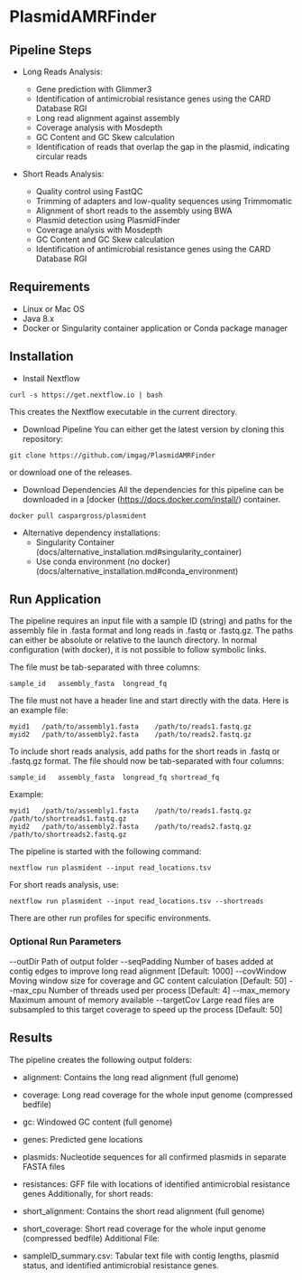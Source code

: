 PlasmidAMRFinder
==========

Pipeline Steps
------------

- Long Reads Analysis:
  - Gene prediction with Glimmer3
  - Identification of antimicrobial resistance genes using the CARD Database RGI
  - Long read alignment against assembly
  - Coverage analysis with Mosdepth
  - GC Content and GC Skew calculation
  - Identification of reads that overlap the gap in the plasmid, indicating circular reads

- Short Reads Analysis:
  - Quality control using FastQC
  - Trimming of adapters and low-quality sequences using Trimmomatic
  - Alignment of short reads to the assembly using BWA
  - Plasmid detection using PlasmidFinder
  - Coverage analysis with Mosdepth
  - GC Content and GC Skew calculation
  - Identification of antimicrobial resistance genes using the CARD Database RGI

Requirements
------------
- Linux or Mac OS
- Java 8.x
- Docker or Singularity container application or Conda package manager

Installation
------------

- Install Nextflow

```
curl -s https://get.nextflow.io | bash
```
This creates the Nextflow executable in the current directory.

- Download Pipeline
You can either get the latest version by cloning this repository:

```
git clone https://github.com/imgag/PlasmidAMRFinder
```
or download one of the releases.

- Download Dependencies
All the dependencies for this pipeline can be downloaded in a [docker (https://docs.docker.com/install/) container.

```
docker pull caspargross/plasmident
```
- Alternative dependency installations:
  - Singularity Container (docs/alternative_installation.md#singularity_container)
  - Use conda environment  (no docker)(docs/alternative_installation.md#conda_environment)

Run Application
---------------

The pipeline requires an input file with a sample ID (string) and paths for the assembly file in .fasta format and long reads in .fastq or .fastq.gz. The paths can either be absolute or relative to the launch directory. In normal configuration (with docker), it is not possible to follow symbolic links.

The file must be tab-separated with three columns:

```
sample_id	assembly_fasta	longread_fq
```
The file must not have a header line and start directly with the data. Here is an example file:

```
myid1	/path/to/assembly1.fasta	/path/to/reads1.fastq.gz
myid2	/path/to/assembly2.fasta	/path/to/reads2.fastq.gz
```
To include short reads analysis, add paths for the short reads in .fastq or .fastq.gz format. The file should now be tab-separated with four columns:

```
sample_id	assembly_fasta	longread_fq	shortread_fq
```
Example:


```
myid1	/path/to/assembly1.fasta	/path/to/reads1.fastq.gz	/path/to/shortreads1.fastq.gz
myid2	/path/to/assembly2.fasta	/path/to/reads2.fastq.gz	/path/to/shortreads2.fastq.gz
```
The pipeline is started with the following command:

```
nextflow run plasmident --input read_locations.tsv
```
For short reads analysis, use:

```
nextflow run plasmident --input read_locations.tsv --shortreads
```
There are other run profiles for specific environments.

### Optional Run Parameters
--outDir Path of output folder
--seqPadding Number of bases added at contig edges to improve long read alignment [Default: 1000]
--covWindow Moving window size for coverage and GC content calculation [Default: 50]
--max_cpu Number of threads used per process [Default: 4]
--max_memory Maximum amount of memory available
--targetCov Large read files are subsampled to this target coverage to speed up the process [Default: 50]

Results
-------

The pipeline creates the following output folders:

  - alignment: Contains the long read alignment (full genome)
  - coverage: Long read coverage for the whole input genome (compressed bedfile)
  - gc: Windowed GC content (full genome)
  - genes: Predicted gene locations
  - plasmids: Nucleotide sequences for all confirmed plasmids in separate FASTA files
  - resistances: GFF file with locations of identified antimicrobial resistance genes
Additionally, for short reads:

  - short_alignment: Contains the short read alignment (full genome)
  - short_coverage: Short read coverage for the whole input genome (compressed bedfile)
Additional File:
  - sampleID_summary.csv: Tabular text file with contig lengths, plasmid status, and identified antimicrobial resistance genes.
